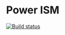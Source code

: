 # Power ISM
[![Build status](https://ci.appveyor.com/api/projects/status/reu9gxpukyl8eeny?svg=true)](https://ci.appveyor.com/project/krysstof/powerism)
